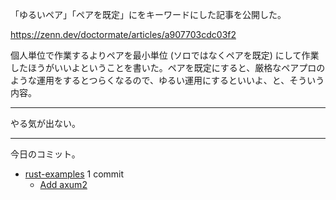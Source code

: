 「ゆるいペア」「ペアを既定」にをキーワードにした記事を公開した。

<https://zenn.dev/doctormate/articles/a907703cdc03f2>

個人単位で作業するよりペアを最小単位 (ソロではなくペアを既定) にして作業したほうがいいよということを書いた。ペアを既定にすると、厳格なペアプロのような運用をするとつらくなるので、ゆるい運用にするといいよ、と、そういう内容。

---

やる気が出ない。

---

今日のコミット。

- [rust-examples](https://github.com/bouzuya/rust-examples) 1 commit
  - [Add axum2](https://github.com/bouzuya/rust-examples/commit/99dc7994da939c99f8ee3a413bf834c573cf6fe8)

